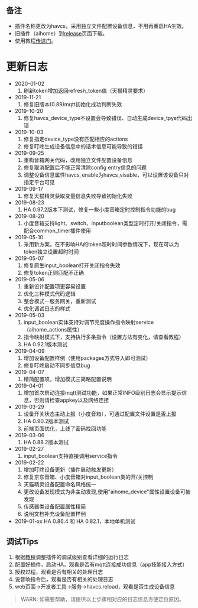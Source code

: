 ## 备注
- 插件名称更改为havcs，采用独立文件配置设备信息，不用再重启HA生效。
- 旧插件（aihome）到[release][1]页面下载。
- 使用教程[传送门][2]。
# 更新日志
- 2020-01-02
  1. 刷新token增加返回refresh_token值（天猫精灵要求）
- 2019-11-21
  1. 修复旧版本(0.89)mqtt初始化成功判断失效
- 2019-10-20
  1. 修复havcs_device_type不设置会导致错误、自动生成device_tpye代码出错
- 2019-10-03
  1. 修复指定device_type没有匹配相应的actions
  2. 修复叮咚生成设备信息中的话术信息可能导致的错误
- 2019-09-25
  1. 重构音箱网关代码，改用独立文件配置设备信息
  2. 修复取消配置后不能正常清除config entry信息的问题
  3. 调整设备信息属性havcs_enable为havcs_visable，可以设置该设备只对指定平台可见
- 2019-09-17
  1. 修复天猫精灵获取变量信息失败导致初始化失败
- 2019-08-23
  1. HA 0.97.2版本下测试，修复一些小度音箱定时控制指令功能的bug
- 2019-08-20
  1. 小度音箱支持light、switch、inputboolean类型定时打开/关闭指令，需配合common_timer插件使用
- 2019-05-10
  1. 采用新方案，在不影响HA的token超时时间参数情况下，现在可以为token独立设置超时时间
- 2019-05-07
  1. 修复原生input_boolean打开关闭指令失效
  2. 修复token正则匹配不正确
- 2019-05-06
  1. 重新设计配置项更容易设置
  2. 优化三种模式代码逻辑
  3. 整合模式一服务网关，重新测试
  4. 优化调试日志的样式
- 2019-05-03
  1. input_boolean实体支持对调节亮度操作指令映射service（aihome_actions属性）
  2. 指令映射模式下，支持执行多条指令（设置方法有变化，请查看教程）
  2. HA 0.92.1版本测试
- 2019-04-09
  1. 增加设备配置样例（使用packages方式导入即可测试）
  2. 修复叮咚启动不同步信息bug
- 2019-04-07
  1. 精简配置项，增加模式三简略配置说明
- 2019-04-01
  1. 增加首次启动连接mqtt测试功能，如果正常INFO级别日志会显示提示信息，否则请检查appkey以及网络连接
- 2019-03-29
  1. 设备开关状态主动上报（小度音箱），可通过配置文件设置是否上报
  2. HA 0.90.2版本测试
  3. 前端页面优化，上线了密码找回功能
- 2019-03-06
  1. HA 0.88.2版本测试
- 2019-02-27
  1. input_boolean支持直接调用service指令
- 2019-02-22
  1. 增加叮咚设备更新（插件启动触发更新）
  2. 修复京东音箱、小度音箱对input_boolean类的开/关控制
  3. 天猫精灵设备配置命名风格统一
  4. 更改设备发现模式为非主动发现,使用"aihome_device"属性设置设备可被发现
  5. 传感器类设备配置属性精简
  6. 说明文档补充设备配置样例
- 2019-01-xx
  HA 0.86.4 和 HA 0.82.1，本地单机测试

## 调试Tips
1. 根据[教程][3]调整插件的调试级别查看详细的运行日志
2. 配置好插件，启动HA，观看是否有mqtt连接成功信息（app技能接入方式）
3. 授权过程，观看是否有相关的处理日志
4. 说音响指令后，观看是否有相关的处理日志
5. web页面->开发者工具->服务->havcs.reload，观看是否生成设备信息
> WARN: 如需要帮助，请提供以上步骤相对应的日志信息方便定位原因。


[1]: https://github.com/cnk700i/havcs/releases "历史版本"
[2]: https://ljr.im/articles/plugin-smart-speaker-connected-to-home-assistant-integration-plus/ "【插件】智能音箱接入Home Assistant整合Plus"
[3]: https://ljr.im/articles/home-assistant-novice-question-set/#3-%E8%B0%83%E8%AF%95%E5%8F%8A%E6%9F%A5%E7%9C%8B%E7%A8%8B%E5%BA%8F%E8%BF%90%E8%A1%8C%E6%97%A5%E5%BF%97 "调试及查看程序运行日志"
